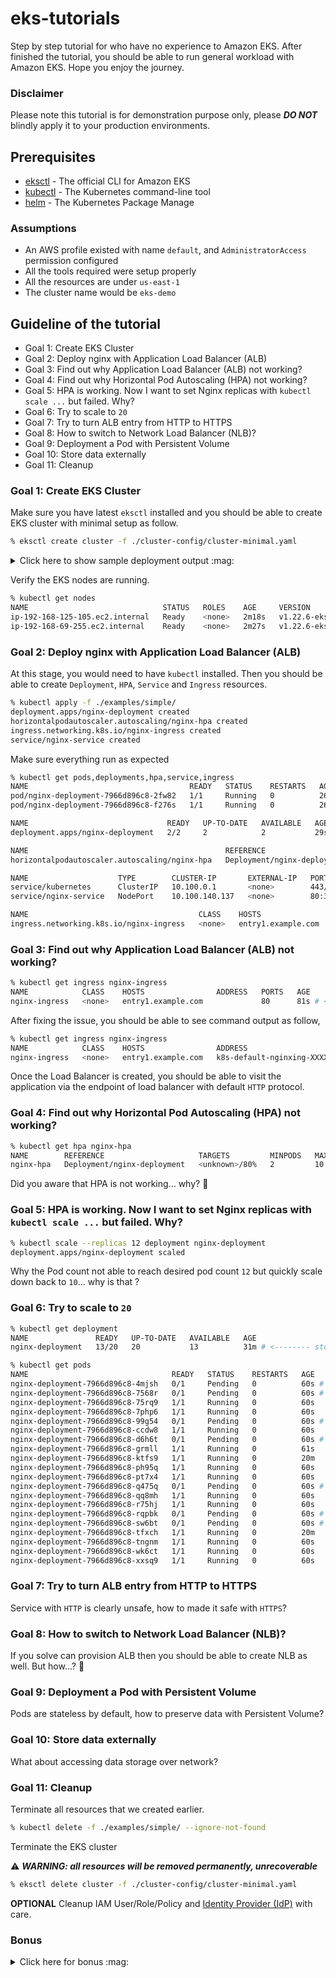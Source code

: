 # eks-tutorials

Step by step tutorial for who have no experience to Amazon EKS. After finished the tutorial, you should be able to run general workload with Amazon EKS. Hope you enjoy the journey.

### Disclaimer

Please note this tutorial is for demonstration purpose only, please **_DO NOT_** blindly apply it to your production environments.

## Prerequisites

- [eksctl](https://eksctl.io/) - The official CLI for Amazon EKS
- [kubectl](https://kubernetes.io/docs/tasks/tools/) - The Kubernetes command-line tool
- [helm](https://helm.sh/) - The Kubernetes Package Manage

### Assumptions

- An AWS profile existed with name `default`, and `AdministratorAccess` permission configured
- All the tools required were setup properly
- All the resources are under `us-east-1`
- The cluster name would be `eks-demo`

## Guideline of the tutorial

- Goal 1: Create EKS Cluster
- Goal 2: Deploy nginx with Application Load Balancer (ALB)
- Goal 3: Find out why Application Load Balancer (ALB) not working?
- Goal 4: Find out why Horizontal Pod Autoscaling (HPA) not working?
- Goal 5: HPA is working. Now I want to set Nginx replicas with `kubectl scale ...` but failed. Why?
- Goal 6: Try to scale to `20`
- Goal 7: Try to turn ALB entry from HTTP to HTTPS
- Goal 8: How to switch to Network Load Balancer (NLB)?
- Goal 9: Deployment a Pod with Persistent Volume
- Goal 10: Store data externally
- Goal 11: Cleanup


### Goal 1: Create EKS Cluster

Make sure you have latest `eksctl` installed and you should be able to create EKS cluster with minimal setup as follow.

```sh
% eksctl create cluster -f ./cluster-config/cluster-minimal.yaml
```

<details>
<summary>Click here to show sample deployment output :mag:</summary>

```
2022-XX-XX XX:XX:XX [ℹ]  eksctl version 0.100.0
2022-XX-XX XX:XX:XX [ℹ]  using region us-east-1
2022-XX-XX XX:XX:XX [ℹ]  subnets for us-east-1a - public:192.168.0.0/19 private:192.168.64.0/19
2022-XX-XX XX:XX:XX [ℹ]  subnets for us-east-1b - public:192.168.32.0/19 private:192.168.96.0/19
2022-XX-XX XX:XX:XX [ℹ]  nodegroup "mng-1" will use "" [AmazonLinux2/1.22]
2022-XX-XX XX:XX:XX [ℹ]  using Kubernetes version 1.22
2022-XX-XX XX:XX:XX [ℹ]  creating EKS cluster "eks-demo" in "us-east-1" region with managed nodes
2022-XX-XX XX:XX:XX [ℹ]  1 nodegroup (mng-1) was included (based on the include/exclude rules)
2022-XX-XX XX:XX:XX [ℹ]  will create a CloudFormation stack for cluster itself and 0 nodegroup stack(s)
2022-XX-XX XX:XX:XX [ℹ]  will create a CloudFormation stack for cluster itself and 1 managed nodegroup stack(s)
2022-XX-XX XX:XX:XX [ℹ]  if you encounter any issues, check CloudFormation console or try 'eksctl utils describe-stacks --region=us-east-1 --cluster=eks-demo'
2022-XX-XX XX:XX:XX [ℹ]  Kubernetes API endpoint access will use default of {publicAccess=true, privateAccess=false} for cluster "eks-demo" in "us-east-1"
2022-XX-XX XX:XX:XX [ℹ]  configuring CloudWatch logging for cluster "eks-demo" in "us-east-1" (enabled types: api, audit, authenticator, controllerManager, scheduler & no types disabled)
2022-XX-XX XX:XX:XX [ℹ]
2 sequential tasks: { create cluster control plane "eks-demo",
    2 sequential sub-tasks: {
        5 sequential sub-tasks: {
            wait for control plane to become ready,
            update CloudWatch log retention,
            associate IAM OIDC provider,
            2 sequential sub-tasks: {
                create IAM role for serviceaccount "kube-system/aws-node",
                create serviceaccount "kube-system/aws-node",
            },
            restart daemonset "kube-system/aws-node",
        },
        create managed nodegroup "mng-1",
    }
}
2022-XX-XX XX:XX:XX [ℹ]  building cluster stack "eksctl-eks-demo-cluster"
2022-XX-XX XX:XX:XX [ℹ]  deploying stack "eksctl-eks-demo-cluster"
2022-XX-XX XX:XX:XX [ℹ]  waiting for CloudFormation stack "eksctl-eks-demo-cluster"
2022-XX-XX XX:XX:XX [ℹ]  set log retention to 90 days for CloudWatch logging
2022-XX-XX XX:XX:XX [ℹ]  building iamserviceaccount stack "eksctl-eks-demo-addon-iamserviceaccount-kube-system-aws-node"
2022-XX-XX XX:XX:XX [ℹ]  deploying stack "eksctl-eks-demo-addon-iamserviceaccount-kube-system-aws-node"
2022-XX-XX XX:XX:XX [ℹ]  waiting for CloudFormation stack "eksctl-eks-demo-addon-iamserviceaccount-kube-system-aws-node"
2022-XX-XX XX:XX:XX [ℹ]  serviceaccount "kube-system/aws-node" already exists
2022-XX-XX XX:XX:XX [ℹ]  updated serviceaccount "kube-system/aws-node"
2022-XX-XX XX:XX:XX [ℹ]  daemonset "kube-system/aws-node" restarted
2022-XX-XX XX:XX:XX [ℹ]  building managed nodegroup stack "eksctl-eks-demo-nodegroup-mng-1"
2022-XX-XX XX:XX:XX [ℹ]  deploying stack "eksctl-eks-demo-nodegroup-mng-1"
2022-XX-XX XX:XX:XX [ℹ]  waiting for CloudFormation stack "eksctl-eks-demo-nodegroup-mng-1"
2022-XX-XX XX:XX:XX [✔]  saved kubeconfig as "/Users/demoUser/.kube/config"
2022-XX-XX XX:XX:XX [ℹ]  no tasks
2022-XX-XX XX:XX:XX [✔]  all EKS cluster resources for "eks-demo" have been created
2022-XX-XX XX:XX:XX [ℹ]  nodegroup "mng-1" has 2 node(s)
2022-XX-XX XX:XX:XX [ℹ]  node "ip-192-168-125-105.ec2.internal" is ready
2022-XX-XX XX:XX:XX [ℹ]  node "ip-192-168-69-255.ec2.internal" is ready
2022-XX-XX XX:XX:XX [ℹ]  waiting for at least 2 node(s) to become ready in "mng-1"
2022-XX-XX XX:XX:XX [ℹ]  nodegroup "mng-1" has 2 node(s)
2022-XX-XX XX:XX:XX [ℹ]  node "ip-192-168-125-105.ec2.internal" is ready
2022-XX-XX XX:XX:XX [ℹ]  node "ip-192-168-69-255.ec2.internal" is ready
2022-XX-XX XX:XX:XX [ℹ]  kubectl command should work with "/Users/demoUser/.kube/config", try 'kubectl get nodes'
2022-XX-XX XX:XX:XX [✔]  EKS cluster "eks-demo" in "us-east-1" region is ready
```
</details>

Verify the EKS nodes are running.

```sh
% kubectl get nodes
NAME                              STATUS   ROLES    AGE     VERSION
ip-192-168-125-105.ec2.internal   Ready    <none>   2m18s   v1.22.6-eks-7d68063
ip-192-168-69-255.ec2.internal    Ready    <none>   2m27s   v1.22.6-eks-7d68063
```

### Goal 2: Deploy nginx with Application Load Balancer (ALB)

At this stage, you would need to have `kubectl` installed. Then you should be able to create `Deployment`, `HPA`, `Service` and `Ingress` resources.

```sh
% kubectl apply -f ./examples/simple/
deployment.apps/nginx-deployment created
horizontalpodautoscaler.autoscaling/nginx-hpa created
ingress.networking.k8s.io/nginx-ingress created
service/nginx-service created
```

Make sure everything run as expected

```sh
% kubectl get pods,deployments,hpa,service,ingress
NAME                                    READY   STATUS    RESTARTS   AGE
pod/nginx-deployment-7966d896c8-2fw82   1/1     Running   0          26s
pod/nginx-deployment-7966d896c8-f276s   1/1     Running   0          26s

NAME                               READY   UP-TO-DATE   AVAILABLE   AGE
deployment.apps/nginx-deployment   2/2     2            2           29s

NAME                                            REFERENCE                     TARGETS         MINPODS   MAXPODS   REPLICAS   AGE
horizontalpodautoscaler.autoscaling/nginx-hpa   Deployment/nginx-deployment   <unknown>/80%   2         10        2          29s

NAME                    TYPE        CLUSTER-IP       EXTERNAL-IP   PORT(S)        AGE
service/kubernetes      ClusterIP   10.100.0.1       <none>        443/TCP        12m
service/nginx-service   NodePort    10.100.140.137   <none>        80:30050/TCP   28s

NAME                                      CLASS    HOSTS                ADDRESS   PORTS   AGE
ingress.networking.k8s.io/nginx-ingress   <none>   entry1.example.com             80      31s
```

### Goal 3: Find out why Application Load Balancer (ALB) not working?

```sh
% kubectl get ingress nginx-ingress
NAME            CLASS    HOSTS                ADDRESS   PORTS   AGE
nginx-ingress   <none>   entry1.example.com             80      81s # <-------- why?
```

After fixing the issue, you should be able to see command output as follow,

```sh
% kubectl get ingress nginx-ingress
NAME            CLASS    HOSTS                ADDRESS                                                                 PORTS   AGE
nginx-ingress   <none>   entry1.example.com   k8s-default-nginxing-XXXXXXXXXX-XXXXXXXXX.us-east-1.elb.amazonaws.com   80      4m39s
```

Once the Load Balancer is created, you should be able to visit the application via the endpoint of load balancer with default `HTTP` protocol.

### Goal 4: Find out why Horizontal Pod Autoscaling (HPA) not working?

```sh
% kubectl get hpa nginx-hpa
NAME        REFERENCE                     TARGETS         MINPODS   MAXPODS   REPLICAS   AGE
nginx-hpa   Deployment/nginx-deployment   <unknown>/80%   2         10        2          29s
```

Did you aware that HPA is not working... why? :thinking:

### Goal 5: HPA is working. Now I want to set Nginx replicas with `kubectl scale ...` but failed. Why?

```sh
% kubectl scale --replicas 12 deployment nginx-deployment
deployment.apps/nginx-deployment scaled
```

Why the Pod count not able to reach desired pod count `12` but quickly scale down back to `10`... why is that ?

### Goal 6: Try to scale to `20`

```sh
% kubectl get deployment
NAME               READY   UP-TO-DATE   AVAILABLE   AGE
nginx-deployment   13/20   20           13          31m # <-------- stock at "13/20" ...why?
```

```sh
% kubectl get pods
NAME                                READY   STATUS    RESTARTS   AGE
nginx-deployment-7966d896c8-4mjsh   0/1     Pending   0          60s # <-------- not running
nginx-deployment-7966d896c8-7568r   0/1     Pending   0          60s # <-------- not running
nginx-deployment-7966d896c8-75rq9   1/1     Running   0          60s
nginx-deployment-7966d896c8-7php6   1/1     Running   0          60s
nginx-deployment-7966d896c8-99g54   0/1     Pending   0          60s # <-------- not running
nginx-deployment-7966d896c8-ccdw8   1/1     Running   0          60s
nginx-deployment-7966d896c8-d6h6t   0/1     Pending   0          60s # <-------- not running
nginx-deployment-7966d896c8-grmll   1/1     Running   0          61s
nginx-deployment-7966d896c8-ktfs9   1/1     Running   0          20m
nginx-deployment-7966d896c8-ph95q   1/1     Running   0          60s
nginx-deployment-7966d896c8-pt7x4   1/1     Running   0          60s
nginx-deployment-7966d896c8-q475q   0/1     Pending   0          60s # <-------- not running
nginx-deployment-7966d896c8-qq8mh   1/1     Running   0          60s
nginx-deployment-7966d896c8-r75hj   1/1     Running   0          60s
nginx-deployment-7966d896c8-rqpbk   0/1     Pending   0          60s # <-------- not running
nginx-deployment-7966d896c8-sw6bt   0/1     Pending   0          60s # <-------- not running
nginx-deployment-7966d896c8-tfxch   1/1     Running   0          20m
nginx-deployment-7966d896c8-tngnm   1/1     Running   0          60s
nginx-deployment-7966d896c8-wk6ct   1/1     Running   0          60s
nginx-deployment-7966d896c8-xxsq9   1/1     Running   0          60s
```

### Goal 7: Try to turn ALB entry from HTTP to HTTPS

Service with `HTTP` is clearly unsafe, how to made it safe with `HTTPS`?

### Goal 8: How to switch to Network Load Balancer (NLB)?

If you solve can provision ALB then you should be able to create NLB as well. But how...? :thinking:

### Goal 9: Deployment a Pod with Persistent Volume

Pods are stateless by default, how to preserve data with Persistent Volume?

### Goal 10: Store data externally

What about accessing data storage over network?

### Goal 11: Cleanup

Terminate all resources that we created earlier.

```sh
% kubectl delete -f ./examples/simple/ --ignore-not-found
```

Terminate the EKS cluster

:warning: **_WARNING: all resources will be removed permanently, unrecoverable_**

```sh
% eksctl delete cluster -f ./cluster-config/cluster-minimal.yaml
```

**OPTIONAL** Cleanup IAM User/Role/Policy and [Identity Provider (IdP)](https://console.aws.amazon.com/iamv2/home?#/identity_providers) with care.

### Bonus

<details>
<summary>Click here for bonus :mag:</summary>

You may find some useful installation scripts for install addons to your cluster under "./scripts" folder.

#### Supported Addons:

- AWS EBS CSI Driver
- AWS EFS CSI Driver
- AWS FSx CSI Driver
- AWS Load Balancer Controller
- Cluster AutoScaler
- Metrics Server
</details>
